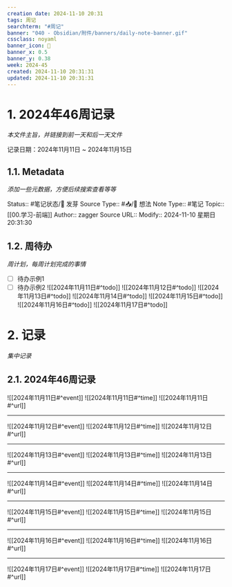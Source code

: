 ```yaml
---
creation date: 2024-11-10 20:31
tags: 周记
searchterm: "#周记"
banner: "040 - Obsidian/附件/banners/daily-note-banner.gif"
cssclass: noyaml
banner_icon: 💌
banner_x: 0.5
banner_y: 0.38
week: 2024-45
created: 2024-11-10 20:31:31
updated: 2024-11-10 20:31:31
---
```


# 1. 2024年46周记录

_本文件主旨，并链接到前一天和后一天文件_

记录日期：2024年11月11日 ~ 2024年11月15日

## 1.1. Metadata

_添加一些元数据，方便后续搜索查看等等_

Status:: #笔记状态/🌱 发芽
Source Type:: #📥/💭 想法 
Note Type:: #笔记
Topic:: [[00.学习-前端]]
Author:: zagger
Source URL::
Modify:: 2024-11-10 星期日 20:31:30

## 1.2. 周待办

_周计划，每周计划完成的事情_

- [ ] 待办示例1
- [ ] 待办示例2
![[2024年11月11日#^todo]] 
![[2024年11月12日#^todo]] 
![[2024年11月13日#^todo]] 
![[2024年11月14日#^todo]] 
![[2024年11月15日#^todo]] 
![[2024年11月16日#^todo]] 
![[2024年11月17日#^todo]] 

# 2. 记录

_集中记录_

## 2.1. 2024年46周记录
![[2024年11月11日#^event]] 
![[2024年11月11日#^time]] 
![[2024年11月11日#^url]] 

---

![[2024年11月12日#^event]] 
![[2024年11月12日#^time]] 
![[2024年11月12日#^url]] 

---

![[2024年11月13日#^event]] 
![[2024年11月13日#^time]] 
![[2024年11月13日#^url]] 

---

![[2024年11月14日#^event]] 
![[2024年11月14日#^time]] 
![[2024年11月14日#^url]] 

---

![[2024年11月15日#^event]] 
![[2024年11月15日#^time]] 
![[2024年11月15日#^url]] 

---

![[2024年11月16日#^event]] 
![[2024年11月16日#^time]] 
![[2024年11月16日#^url]] 

---

![[2024年11月17日#^event]] 
![[2024年11月17日#^time]] 
![[2024年11月17日#^url]] 

